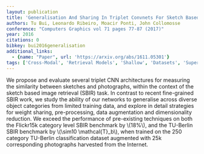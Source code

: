 ```yaml
---
layout: publication
title: 'Generalisation And Sharing In Triplet Convnets For Sketch Based Visual Search'
authors: Tu Bui, Leonardo Ribeiro, Moacir Ponti, John Collomosse
conference: "Computers Graphics vol 71 pages 77-87 (2017)"
year: 2016
citations: 0
bibkey: bui2016generalisation
additional_links:
  - {name: "Paper", url: 'https://arxiv.org/abs/1611.05301'}
tags: ['Cross-Modal', 'Retrieval Models', 'Shallow', 'Datasets', 'Supervised', 'Training Strategy', 'Applications']
---
```

We propose and evaluate several triplet CNN architectures for measuring the
similarity between sketches and photographs, within the context of the sketch
based image retrieval (SBIR) task. In contrast to recent fine-grained SBIR
work, we study the ability of our networks to generalise across diverse object
categories from limited training data, and explore in detail strategies for
weight sharing, pre-processing, data augmentation and dimensionality reduction.
We exceed the performance of pre-existing techniques on both the Flickr15k
category level SBIR benchmark by \\(18%\\), and the TU-Berlin SBIR benchmark by
\\(\sim10 \mathcal\{T\}_b\\), when trained on the 250 category TU-Berlin
classification dataset augmented with 25k corresponding photographs harvested
from the Internet.
